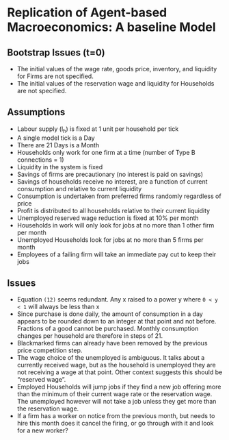 # Replication of Agent-based Macroeconomics: A baseline Model

## Bootstrap Issues (t=0)

- The initial values of the wage rate, goods price, inventory, and liquidity for Firms are not specified.
- The initial values of the reservation wage and liquidity for Households are not specified.

## Assumptions
- Labour supply (l<sub>h</sub>) is fixed at 1 unit per household per tick
- A single model tick is a Day
- There are 21 Days is a Month
- Households only work for one firm at a time (number of Type B connections = 1)
- Liquidity in the system is fixed
- Savings of firms are precautionary (no interest is paid on savings)
- Savings of households receive no interest, are a function of current consumption and relative to current liquidity
- Consumption is undertaken from preferred firms randomly regardless of price
- Profit is distributed to all households relative to their current liquidity
- Unemployed reserved wage reduction is fixed at 10% per month
- Households in work will only look for jobs at no more than 1 other firm per month
- Unemployed Households look for jobs at no more than 5 firms per month
- Employees of a failing firm will take an immediate pay cut to keep their jobs

## Issues
- Equation `(12)` seems redundant. Any x raised to a power y where `0 < y < 1` will always be less than x
- Since purchase is done daily, the amount of consumption in a day appears to be rounded down to an integer at that point and not before. Fractions of a good cannot be purchased. Monthly consumption changes per household are therefore in steps of 21.
- Blackmarked firms can already have been removed by the previous price competition step.
- The wage choice of the unemployed is ambiguous. It talks about a currently received wage, but as the household is unemployed they are not receiving a wage at that point. Other context suggests this should be “reserved wage”.
- Employed Households will jump jobs if they find a new job offering more than the minimum of their current wage rate or the reservation wage. The unemployed however will not take a job unless they get more than the reservation wage.
- If a firm has a worker on notice from the previous month, but needs to hire this month does it cancel the firing, or go through with it and look for a new worker?

